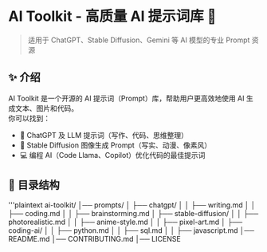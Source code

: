 # AI Toolkit - 高质量 AI 提示词库 🚀

> 适用于 ChatGPT、Stable Diffusion、Gemini 等 AI 模型的专业 Prompt 资源

## ✨ 介绍
AI Toolkit 是一个开源的 AI 提示词（Prompt）库，帮助用户更高效地使用 AI 生成文本、图片和代码。  
你可以找到：
- 📝 ChatGPT 及 LLM 提示词（写作、代码、思维整理）
- 🎨 Stable Diffusion 图像生成 Prompt（写实、动漫、像素风）
- 💻 编程 AI（Code Llama、Copilot）优化代码的最佳提示词

## 📌 目录结构
'''plaintext
 ai-toolkit/
 │── prompts/
 │   ├── chatgpt/
 │   │   ├── writing.md
 │   │   ├── coding.md
 │   │   ├── brainstorming.md
 │   ├── stable-diffusion/
 │   │   ├── photorealistic.md
 │   │   ├── anime-style.md
 │   │   ├── pixel-art.md
 │   ├── coding-ai/
 │   │   ├── python.md
 │   │   ├── sql.md
 │   │   ├── javascript.md
 │── README.md
 │── CONTRIBUTING.md
 │── LICENSE
